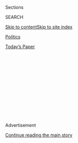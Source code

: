 <div id="app">

<div>

<div>

<div>

<div class="NYTAppHideMasthead css-1q2w90k e1suatyy0">

<div class="section css-ui9rw0 e1suatyy2">

<div class="css-eph4ug er09x8g0">

<div class="css-6n7j50">

</div>

<span class="css-1dv1kvn">Sections</span>

<div class="css-10488qs">

<span class="css-1dv1kvn">SEARCH</span>

</div>

[Skip to content](#site-content)[Skip to site
index](#site-index)

</div>

<div id="masthead-section-label" class="css-1wr3we4 eaxe0e00">

[Politics](https://www.nytimes.com/section/politics)

</div>

<div class="css-10698na e1huz5gh0">

</div>

</div>

<div id="masthead-bar-one" class="section hasLinks css-15hmgas e1csuq9d3">

<div class="css-uqyvli e1csuq9d0">

</div>

<div class="css-1uqjmks e1csuq9d1">

</div>

<div class="css-9e9ivx">

[](https://myaccount.nytimes.com/auth/login?response_type=cookie&client_id=vi)

</div>

<div class="css-1bvtpon e1csuq9d2">

[Today’s
Paper](https://www.nytimes.com/section/todayspaper)

</div>

</div>

</div>

</div>

<div data-aria-hidden="false">

<div id="site-content" data-role="main">

<div>

<div class="css-1aor85t" style="opacity:0.000000001;z-index:-1;visibility:hidden">

<div class="css-1hqnpie">

<div class="css-epjblv">

<span class="css-17xtcya">[Politics](/section/politics)</span><span class="css-x15j1o">|</span><span class="css-fwqvlz">China
Purchases Could Undercut Trump’s Larger Trade
Goal</span>

</div>

<div class="css-k008qs">

<div class="css-1iwv8en">

<span class="css-18z7m18"></span>

<div>

</div>

</div>

<span class="css-1n6z4y"></span>

<div class="css-1705lsu">

<div class="css-4xjgmj">

<div class="css-4skfbu" data-role="toolbar" data-aria-label="Social Media Share buttons, Save button, and Comments Panel with current comment count" data-testid="share-tools">

  - 
  - 
  - 
  - 
    
    <div class="css-6n7j50">
    
    </div>

  - 
  - 

</div>

</div>

</div>

</div>

</div>

</div>

<div id="NYT_TOP_BANNER_REGION" class="css-13pd83m">

</div>

<div id="top-wrapper" class="css-1sy8kpn">

<div id="top-slug" class="css-l9onyx">

Advertisement

</div>

[Continue reading the main
story](#after-top)

<div class="ad top-wrapper" style="text-align:center;height:100%;display:block;min-height:250px">

<div id="top" class="place-ad" data-position="top" data-size-key="top">

</div>

</div>

<div id="after-top">

</div>

</div>

<div id="sponsor-wrapper" class="css-1hyfx7x">

<div id="sponsor-slug" class="css-19vbshk">

Supported by

</div>

[Continue reading the main
story](#after-sponsor)

<div id="sponsor" class="ad sponsor-wrapper" style="text-align:center;height:100%;display:block">

</div>

<div id="after-sponsor">

</div>

</div>

<div class="css-1vkm6nb ehdk2mb0">

# China Purchases Could Undercut Trump’s Larger Trade Goal

</div>

<div class="css-79elbk" data-testid="photoviewer-wrapper">

<div class="css-z3e15g" data-testid="photoviewer-wrapper-hidden">

</div>

<div class="css-1a48zt4 ehw59r15" data-testid="photoviewer-children">

![<span class="css-16f3y1r e13ogyst0" data-aria-hidden="true">Robert
Lighthizer, center, the Trump administration’s trade negotiator, and
Steven Mnuchin, third from left, the Treasury secretary, discussed the
remaining sticking points of a trade deal last week with their Chinese
counterparts in
Beijing.</span><span class="css-cnj6d5 e1z0qqy90" itemprop="copyrightHolder"><span class="css-1ly73wi e1tej78p0">Credit...</span><span><span>Pool
photo by Nicolas
Asfouri</span></span></span>](https://static01.nyt.com/images/2019/03/29/us/politics/00DC-CHINABUY/merlin_152766375_3d229d5f-8fca-4614-92a0-3544edfae09a-articleLarge.jpg?quality=75&auto=webp&disable=upscale)

</div>

</div>

<div class="css-xt80pu e12qa4dv0">

<div class="css-18e8msd">

<div class="css-vp77d3 epjyd6m0">

<div class="css-1baulvz">

By [<span class="css-1baulvz" itemprop="name">Ana
Swanson</span>](https://www.nytimes.com/by/ana-swanson) and
[<span class="css-1baulvz last-byline" itemprop="name">Keith
Bradsher</span>](https://www.nytimes.com/by/keith-bradsher)

</div>

</div>

  - April 1,
    2019

  - 
    
    <div class="css-4xjgmj">
    
    <div class="css-d8bdto" data-role="toolbar" data-aria-label="Social Media Share buttons, Save button, and Comments Panel with current comment count" data-testid="share-tools">
    
      - 
      - 
      - 
      - 
        
        <div class="css-6n7j50">
        
        </div>
    
      - 
      - 
    
    </div>
    
    </div>

</div>

<div class="css-tk9fsr">

[阅读简体中文版](https://cn.nytimes.com/usa/20190401/us-china-trade-trump/ "Read in Simplified Chinese")[閱讀繁體中文版](https://cn.nytimes.com/usa/20190401/us-china-trade-trump/zh-hant/ "Read in Traditional Chinese")

</div>

</div>

<div class="section meteredContent css-1r7ky0e" name="articleBody" itemprop="articleBody">

<div class="css-1fanzo5 StoryBodyCompanionColumn">

<div class="css-53u6y8">

WASHINGTON — At the heart of President Trump’s negotiations with China
is a troubling contradiction: The United States wants to use the trade
talks to encourage the country to adopt a more market-oriented economy.
But a key element of a prospective deal may end up reinforcing the
economic power of the Chinese state.

Negotiators are still working out deal terms, but any agreement seems
certain to involve China’s promise to purchase hundreds of billions of
dollars of American goods. For Mr. Trump, this is an essential element
that will help reduce the United States’ [record trade
deficit](https://www.nytimes.com/2019/03/06/us/politics/us-trade-deficit.html)
with China and bolster farmers and other constituencies hurt by his
trade war.

But those purchases will be ordered by the Chinese state, and most will
be carried out by state-controlled Chinese businesses, further cementing
Beijing’s role in managing its economy and potentially making United
States industries even more beholden to the Chinese.

“It seems like those types of really simplistic purchasing commitment
type of arrangements would actually reinforce state ownership rather
than discourage it,” said Rufus Yerxa, the head of the National Foreign
Trade Council, which represents the United States’ largest exporters.

</div>

</div>

<div class="css-1fanzo5 StoryBodyCompanionColumn">

<div class="css-53u6y8">

After months of talks, the two sides are inching closer to an agreement.
Robert Lighthizer, Mr. Trump’s top trade negotiator, and Steven Mnuchin,
the Treasury secretary, discussed the remaining sticking points with
their Chinese counterparts on Thursday evening and Friday in Beijing.
Mr. Mnuchin [wrote on
Twitter](https://twitter.com/stevenmnuchin1/status/1111534387328417792)
on Friday that the talks had been “constructive.”

Both sides are trying to iron out an agreement by this week, to coincide
with a visit to Washington by Liu He, the Chinese special envoy charged
with negotiating the deal, who will begin meeting with his American
counterparts on Wednesday.

The United States and China had been looking to reach a tentative
agreement by the end of Mr. Liu’s visit, with a signing ceremony between
Mr. Trump and President Xi Jinping of China potentially later this
month.

But the two sides are still wrestling with two major sticking points:
how an agreement will be monitored and enforced and how many of Mr.
Trump’s tariffs come off and when, said Myron Brilliant, executive vice
president and head of international affairs at the U.S. Chamber of
Commerce.

Mr. Brilliant said there was no question the United States and China
were “in the endgame with regard to a deal.” However, he said these
factors were “complicating the fact that the agreement is 90 percent
done at this point.”

</div>

</div>

<div class="css-1fanzo5 StoryBodyCompanionColumn">

<div class="css-53u6y8">

To pave the way toward an agreement, China made several announcements
that could benefit American companies. Last week, Chinese regulators
approved JPMorgan Chase’s request to establish a majority owned and
controlled securities brokerage firm in the country, a change China had
discussed since entering the World Trade Organization two decades ago.
Chinese officials have also floated the idea of an expanded trial that
would allow foreign cloud computing companies to operate more freely.

On Sunday evening, China’s Finance Ministry issued two statements saying
that Beijing would continue to suspend tariffs it imposed last year on
American cars and car parts in retaliation for Mr. Trump’s tariffs on
$250 billion worth of Chinese imports. Those tariffs, which were
suspended while the two sides tried to reach an agreement, were supposed
to resume at the end of March, but China said it would extend the
suspension indefinitely as a gesture of good will.

</div>

</div>

<div class="css-79elbk" data-testid="photoviewer-wrapper">

<div class="css-z3e15g" data-testid="photoviewer-wrapper-hidden">

</div>

<div class="css-1a48zt4 ehw59r15" data-testid="photoviewer-children">

![<span class="css-16f3y1r e13ogyst0" data-aria-hidden="true">China
imported more than $100 billion worth of American goods last year,
including large volumes of
soybeans.</span><span class="css-cnj6d5 e1z0qqy90" itemprop="copyrightHolder"><span class="css-1ly73wi e1tej78p0">Credit...</span><span>Christopher
Smith for The New York
Times</span></span>](https://static01.nyt.com/images/2019/03/29/us/politics/00DC-CHINABUY-02/merlin_146443122_28b7f71b-91fd-4ec1-a049-ff37b73cb24a-articleLarge.jpg?quality=75&auto=webp&disable=upscale)

</div>

</div>

<div class="css-1fanzo5 StoryBodyCompanionColumn">

<div class="css-53u6y8">

The Finance Ministry said, “We hope that the U.S. and China will work
together to step up consultations and make practical efforts toward the
goal of ending trade friction.”

While the two sides are closer to an agreement than at any point in the
past, it remains unclear how successful the Trump administration will be
in achieving its key goals. The president’s trade war was initiated in
large part to try to reorient the Chinese economy and force it to become
more open to American companies and investment. Using punishing tariffs
as leverage, the Trump administration has pressed China to roll back its
heavy hand in the economy, including asking Beijing to curtail subsidies
to state-owned firms and to end its practice of forcing foreign
companies doing business in China to transfer their technology to
Chinese competitors.

China has not readily committed to these goals, in part because such
commitments are seen as infringing on China’s sovereignty and
undercutting the power of the Chinese state. What the Chinese have
agreed to most readily is purchasing American goods, especially
commodities that can fuel their economy.

While the final list could be different, the United States and China
have discussed the purchase of products including corn, soybeans,
sorghum, natural gas, oil, coal, chemicals, semiconductors and
airplanes, according to people with knowledge of the talks.

</div>

</div>

<div class="css-1fanzo5 StoryBodyCompanionColumn">

<div class="css-53u6y8">

The Trump administration views these purchases as necessary to bolster
the president’s support across farming and manufacturing communities
hard hit by the trade war and to help narrow the gap between what China
sells to the United States and what it buys. The administration has been
working on various draft lists of what it wants China to purchase,
according to people who have viewed them.

The final purchasing amount is not yet clear. In December, Mr. Mnuchin
said that China had made an offer to buy more than $1.2 trillion in
American goods as part of the talks. But economists and China analysts
have cautioned that such a large amount could be hard for the United
States to produce and export.

The United States exported just $120 billion of goods to China last
year. With the American economy hovering near full employment, it lacks
the productive capacity to raise exports by hundreds of billions of
dollars in the short term. The United States could redirect some of the
goods it sells to other countries to China instead, for instance
diverting soybeans headed to Europe to China.

But a deal that would require China to buy even more from the United
States is raising concerns that China could expand its leverage over the
United States.

“If it can be negotiated by government fiat, it can be taken away by
government fiat,” said Kevin Book, managing director at ClearView Energy
Partners, an energy-focused research firm.

The deal could usher in a wave of new American exports if China agrees
to open its markets more fully. Removing its requirements that American
carmakers and financial services firms team up with a Chinese entity to
do business in the country, for instance, could give those firms more
ability to sell goods and services to China.

But in other industries, including agriculture, energy and aviation,
purchases associated with a trade deal would be made directly by
state-controlled entities. And while that would mean greater revenues
for American companies, skeptics say it could also increase the leverage
that China has over the United States in the future.

</div>

</div>

<div class="css-1fanzo5 StoryBodyCompanionColumn">

<div class="css-53u6y8">

“We are handing them the ability to coerce our companies,” said Derek
Scissors, a resident scholar at the American Enterprise
Institute.

</div>

</div>

<div class="css-79elbk" data-testid="photoviewer-wrapper">

<div class="css-z3e15g" data-testid="photoviewer-wrapper-hidden">

</div>

<div class="css-1a48zt4 ehw59r15" data-testid="photoviewer-children">

<div class="css-1xdhyk6 erfvjey0">

<span class="css-1ly73wi e1tej78p0">Image</span>

<div class="css-zjzyr8">

<div data-testid="lazyimage-container" style="height:257.77777777777777px">

</div>

</div>

</div>

<span class="css-16f3y1r e13ogyst0" data-aria-hidden="true">While China
would like to buy more tech goods, one of the Trump administration’s
biggest fears about China is that it is leading a state-sponsored effort
to unseat the United States as the leading technological
power.</span><span class="css-cnj6d5 e1z0qqy90" itemprop="copyrightHolder"><span class="css-1ly73wi e1tej78p0">Credit...</span><span>Kin
Cheung/Associated Press</span></span>

</div>

</div>

<div class="css-1fanzo5 StoryBodyCompanionColumn">

<div class="css-53u6y8">

Such a purchasing arrangement could also provoke challenges at the World
Trade Organization, which bars its members from granting special
advantages or privileges to any one country, as well as directing state
enterprises to purchase goods from a specific country.

China has already demonstrated its ability to influence commodity
purchases depending on the tenor of relations, analysts said. Once trade
tensions flared, China drove its purchases of American oil to nearly
zero last year, Mr. Book said. After a breakthrough in talks this year,
China [ramped up its
purchases](https://www.nytimes.com/2019/02/02/business/china-us-soybeans.html)
of United States soybeans.

“How easy would it be for the government of China to then turn off that
tap when it gets into a dispute with the U.S.?” Mr. Yerxa asked.

Recent events have also raised a question over some components of the
purchasing package under discussion. China had planned to buy Boeing 737
Max series planes. But the crash of a 737 Max in Ethiopia in early
March, the second deadly crash of the new plane in less than five
months, has thrown those plans into question.

Last week, China suspended the airworthiness certification for the model
entirely, a move Richard Aboulafia, vice president for analysis at the
Teal Group, described as “pretty aggressive.”

</div>

</div>

<div class="css-1fanzo5 StoryBodyCompanionColumn">

<div class="css-53u6y8">

“I think there’s a very good chance that this is less about public
safety and more about trade negotiation leverage,” Mr. Aboulafia said.

It’s also unclear how many purchases of semiconductors, the advanced
components that power circuits in laptops, smartphones and other
electronics, will ultimately be in the deal.

While China would like to buy more of the advanced technology, the Trump
administration is concerned about allowing Beijing to gain an upper hand
in the next generation of technology. The administration has pushed
China to roll back its Made in China 2025 campaign, an industrial plan
that pumps state money into building cutting-edge industries, like
advanced manufacturing and aviation.

China had proposed last year to purchase $200 billion of American
semiconductors, according to people with knowledge of the deal. Beijing
wanted to buy the semiconductors straight from fabrication lines at
American factories and then do the necessary packaging and testing in
China. The United States rejected that idea. The two sides have since
discussed a smaller number, but it is not clear now how many
semiconductor purchases will ultimately be included in a deal.

The semiconductor industry has publicly warned that additional purchases
could result in the Chinese government’s gaining more power to control
where Chinese companies buy products. While Chinese companies may buy
more American components in the short term, the industry warns that
Beijing could ultimately use such a system to redirect purchases to
Chinese suppliers instead.

For now, administration officials are still trying to assure lawmakers
that their trade deal will achieve the economic changes the United
States wants and will require much more than purchases.

When pressed by lawmakers in February about whether the deal would
require more than just additional sales to China, Mr. Lighthizer told
Congress: “I do not think it should just be a purchase agreement.”

</div>

</div>

</div>

<div>

</div>

<div>

</div>

<div>

</div>

<div>

<div id="bottom-wrapper" class="css-1ede5it">

<div id="bottom-slug" class="css-l9onyx">

Advertisement

</div>

[Continue reading the main
story](#after-bottom)

<div id="bottom" class="ad bottom-wrapper" style="text-align:center;height:100%;display:block;min-height:90px">

</div>

<div id="after-bottom">

</div>

</div>

</div>

</div>

</div>

## Site Index

<div>

</div>

## Site Information Navigation

  - [© <span>2020</span> <span>The New York Times
    Company</span>](https://help.nytimes.com/hc/en-us/articles/115014792127-Copyright-notice)

<!-- end list -->

  - [NYTCo](https://www.nytco.com/)
  - [Contact
    Us](https://help.nytimes.com/hc/en-us/articles/115015385887-Contact-Us)
  - [Work with us](https://www.nytco.com/careers/)
  - [Advertise](https://nytmediakit.com/)
  - [T Brand Studio](http://www.tbrandstudio.com/)
  - [Your Ad
    Choices](https://www.nytimes.com/privacy/cookie-policy#how-do-i-manage-trackers)
  - [Privacy](https://www.nytimes.com/privacy)
  - [Terms of
    Service](https://help.nytimes.com/hc/en-us/articles/115014893428-Terms-of-service)
  - [Terms of
    Sale](https://help.nytimes.com/hc/en-us/articles/115014893968-Terms-of-sale)
  - [Site
    Map](https://spiderbites.nytimes.com)
  - [Help](https://help.nytimes.com/hc/en-us)
  - [Subscriptions](https://www.nytimes.com/subscription?campaignId=37WXW)

</div>

</div>

</div>

</div>
